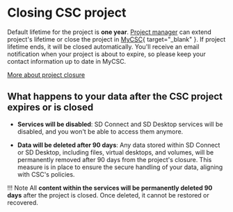 # Closing CSC project

Default lifetime for the project is **one year**. [Project manager](#step-by-step-tutorial-for-project-manager) can extend project's lifetime or close the project in [MyCSC](https://my.csc.fi){ target="_blank" }. If project lifetime ends, it will be closed automatically. You'll receive an email notification when your project is about to expire, so please keep your contact information up to date in MyCSC.

[More about project closure](../../accounts/how-to-manage-your-project.md#project-closure)

## What happens to your data after the CSC project expires or is closed

* **Services will be disabled**: SD Connect and SD Desktop services will be disabled, and you won't be able to access them anymore.

* **Data will be deleted after 90 days**: Any data stored within SD Connect or SD Desktop, including files, virtual desktops, and volumes, will be permanently removed after 90 days from the project's closure. This measure is in place to ensure the secure handling of your data, aligning with CSC's policies.

!!! Note
    All **content within the services will be permanently deleted 90 days** after the project is closed. Once deleted, it cannot be restored or recovered.